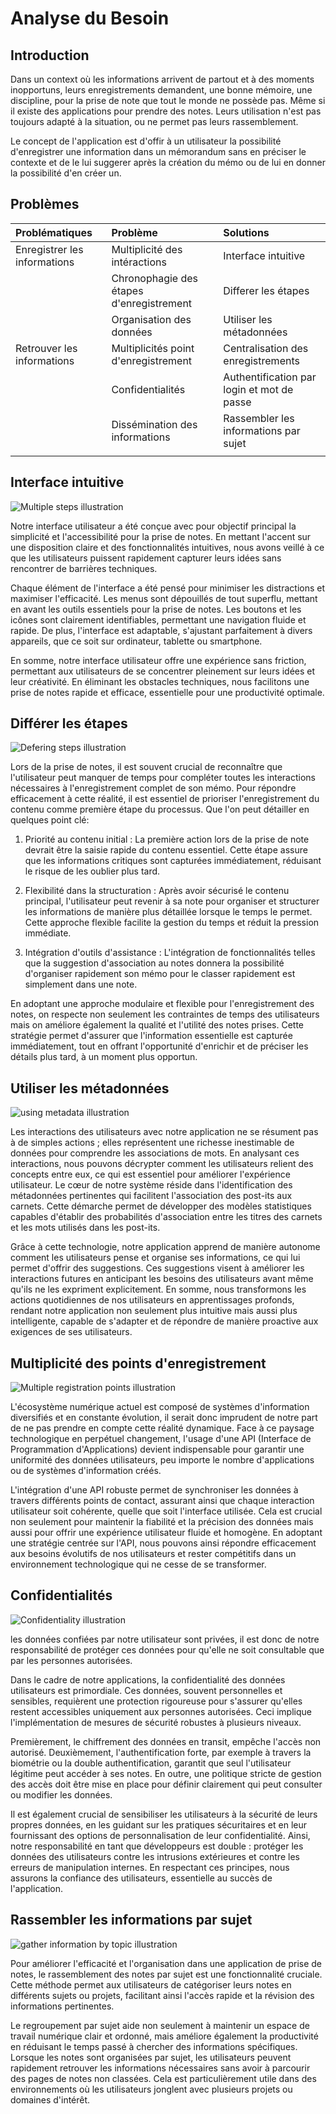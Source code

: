 # Analyse du Besoin

## Introduction

Dans un context où les informations arrivent de partout et à des moments inopportuns, leurs enregistrements demandent, une bonne mémoire, une discipline, pour la prise de note que tout le monde ne possède pas. Même si il existe des applications pour prendre des notes. Leurs utilisation n'est pas toujours adapté à la situation, ou ne permet pas leurs rassemblement.

Le concept de l'application est d'offir à un utilisateur la possibilité d'enregistrer une information dans un mémorandum sans en préciser le contexte et de le lui suggerer après la création du mémo ou de lui en donner la possibilité d'en créer un.

## Problèmes

|Problématiques   |Problème    |Solutions      |
|:--------------|:-------------|:--------------|
|Enregistrer les informations   |Multiplicité des intéractions|Interface intuitive|
|                               |Chronophagie des étapes d'enregistrement  |Differer les étapes|
|                               |Organisation des données| Utiliser les métadonnées|
|Retrouver les informations     |Multiplicités point d'enregistrement |Centralisation des enregistrements  |
|                               |Confidentialités | Authentification par login et mot de passe    |
|                               |Dissémination des informations| Rassembler les informations par sujet|
||||

## Interface intuitive

![Multiple steps illustration](../Assets/needsAnalysis-intuitiveInterface.jpg)

Notre interface utilisateur a été conçue avec pour objectif principal la simplicité et l'accessibilité pour la prise de notes. En mettant l'accent sur une disposition claire et des fonctionnalités intuitives, nous avons veillé à ce que les utilisateurs puissent rapidement capturer leurs idées sans rencontrer de barrières techniques.

Chaque élément de l'interface a été pensé pour minimiser les distractions et maximiser l'efficacité. Les menus sont dépouillés de tout superflu, mettant en avant les outils essentiels pour la prise de notes. Les boutons et les icônes sont clairement identifiables, permettant une navigation fluide et rapide. De plus, l'interface est adaptable, s'ajustant parfaitement à divers appareils, que ce soit sur ordinateur, tablette ou smartphone.

En somme, notre interface utilisateur offre une expérience sans friction, permettant aux utilisateurs de se concentrer pleinement sur leurs idées et leur créativité. En éliminant les obstacles techniques, nous facilitons une prise de notes rapide et efficace, essentielle pour une productivité optimale.

## Différer les étapes

![Defering steps illustration](../Assets/needsAnalysis-deferring_steps.jpg)

Lors de la prise de notes, il est souvent crucial de reconnaître que l'utilisateur peut manquer de temps pour compléter toutes les interactions nécessaires à l'enregistrement complet de son mémo. Pour répondre efficacement à cette réalité, il est essentiel de prioriser l'enregistrement du contenu comme première étape du processus. Que l'on peut détailler en quelques point clé:

1. Priorité au contenu initial : La première action lors de la prise de note devrait être la saisie rapide du contenu essentiel. Cette étape assure que les informations critiques sont capturées immédiatement, réduisant le risque de les oublier plus tard.

2. Flexibilité dans la structuration : Après avoir sécurisé le contenu principal, l'utilisateur peut revenir à sa note pour organiser et structurer les informations de manière plus détaillée lorsque le temps le permet. Cette approche flexible facilite la gestion du temps et réduit la pression immédiate.

3. Intégration d'outils d'assistance : L'intégration de fonctionnalités telles que la suggestion d'association au notes donnera la possibilité d'organiser rapidement son mémo pour le classer rapidement est simplement dans une note.

En adoptant une approche modulaire et flexible pour l'enregistrement des notes, on respecte non seulement les contraintes de temps des utilisateurs mais on améliore également la qualité et l'utilité des notes prises. Cette stratégie permet d'assurer que l'information essentielle est capturée immédiatement, tout en offrant l'opportunité d'enrichir et de préciser les détails plus tard, à un moment plus opportun.

## Utiliser les métadonnées

![using metadata illustration](../Assets/needsAnalysis-Using_metadata.jpg)

Les interactions des utilisateurs avec notre application ne se résument pas à de simples actions ; elles représentent une richesse inestimable de données pour comprendre les associations de mots. En analysant ces interactions, nous pouvons décrypter comment les utilisateurs relient des concepts entre eux, ce qui est essentiel pour améliorer l'expérience utilisateur. Le cœur de notre système réside dans l'identification des métadonnées pertinentes qui facilitent l'association des post-its aux carnets. Cette démarche permet de développer des modèles statistiques capables d'établir des probabilités d'association entre les titres des carnets et les mots utilisés dans les post-its.

Grâce à cette technologie, notre application apprend de manière autonome comment les utilisateurs pense et organise ses informations, ce qui lui permet d'offrir des suggestions. Ces suggestions visent à améliorer les interactions futures en anticipant les besoins des utilisateurs avant même qu'ils ne les expriment explicitement. En somme, nous transformons les actions quotidiennes de nos utilisateurs en apprentissages profonds, rendant notre application non seulement plus intuitive mais aussi plus intelligente, capable de s'adapter et de répondre de manière proactive aux exigences de ses utilisateurs.

## Multiplicité des points d'enregistrement

![Multiple registration points illustration](../Assets/needsAnalysis-Multiple_registration_points.jpg)

L'écosystème numérique actuel est composé de systèmes d'information diversifiés et en constante évolution, il serait donc imprudent de notre part de ne pas prendre en compte cette réalité dynamique. Face à ce paysage technologique en perpétuel changement, l'usage d'une API (Interface de Programmation d'Applications) devient indispensable pour garantir une uniformité des données utilisateurs, peu importe le nombre d'applications ou de systèmes d'information créés.

L'intégration d'une API robuste permet de synchroniser les données à travers différents points de contact, assurant ainsi que chaque interaction utilisateur soit cohérente, quelle que soit l'interface utilisée. Cela est crucial non seulement pour maintenir la fiabilité et la précision des données mais aussi pour offrir une expérience utilisateur fluide et homogène. En adoptant une stratégie centrée sur l'API, nous pouvons ainsi répondre efficacement aux besoins évolutifs de nos utilisateurs et rester compétitifs dans un environnement technologique qui ne cesse de se transformer.

## Confidentialités

![Confidentiality illustration](../Assets/needsAnalysis-Confidentiality.jpg)

les données confiées par notre utilisateur sont privées, il est donc de notre responsabilité de protéger ces données pour qu'elle ne soit consultable que par les personnes autorisées.

Dans le cadre de notre applications, la confidentialité des données utilisateurs est primordiale. Ces données, souvent personnelles et sensibles, requièrent une protection rigoureuse pour s'assurer qu'elles restent accessibles uniquement aux personnes autorisées. Ceci implique l'implémentation de mesures de sécurité robustes à plusieurs niveaux.

Premièrement, le chiffrement des données en transit, empêche l'accès non autorisé. Deuxièmement, l'authentification forte, par exemple à travers la biométrie ou la double authentification, garantit que seul l'utilisateur légitime peut accéder à ses notes. En outre, une politique stricte de gestion des accès doit être mise en place pour définir clairement qui peut consulter ou modifier les données.

Il est également crucial de sensibiliser les utilisateurs à la sécurité de leurs propres données, en les guidant sur les pratiques sécuritaires et en leur fournissant des options de personnalisation de leur confidentialité. Ainsi, notre responsabilité en tant que développeurs est double : protéger les données des utilisateurs contre les intrusions extérieures et contre les erreurs de manipulation internes. En respectant ces principes, nous assurons la confiance des utilisateurs, essentielle au succès de l'application.

## Rassembler les informations par sujet

![gather information by topic illustration](../Assets/needsAnalysis-byTopic.jpg)

Pour améliorer l'efficacité et l'organisation dans une application de prise de notes, le rassemblement des notes par sujet est une fonctionnalité cruciale. Cette méthode permet aux utilisateurs de catégoriser leurs notes en différents sujets ou projets, facilitant ainsi l'accès rapide et la révision des informations pertinentes.

Le regroupement par sujet aide non seulement à maintenir un espace de travail numérique clair et ordonné, mais améliore également la productivité en réduisant le temps passé à chercher des informations spécifiques. Lorsque les notes sont organisées par sujet, les utilisateurs peuvent rapidement retrouver les informations nécessaires sans avoir à parcourir des pages de notes non classées. Cela est particulièrement utile dans des environnements où les utilisateurs jonglent avec plusieurs projets ou domaines d'intérêt.
